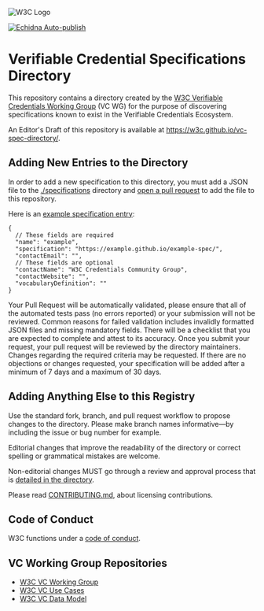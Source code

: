 ![W3C Logo](https://www.w3.org/Icons/w3c_home)

[![Echidna Auto-publish](https://github.com/w3c/vc-spec-directory/actions/workflows/auto-publish.yml/badge.svg)](https://github.com/w3c/vc-spec-directory/actions/workflows/auto-publish.yml)

# Verifiable Credential Specifications Directory

This repository contains a directory created by the
[W3C Verifiable Credentials Working Group](https://www.w3.org/groups/wg/vc)
(VC WG) for the purpose of discovering specifications known to exist in the
Verifiable Credentials Ecosystem.

An Editor's Draft of this repository is available at
https://w3c.github.io/vc-spec-directory/.

## Adding New Entries to the Directory

In order to add a new specification to this directory, you must add a JSON file
to the [./specifications](./specifications) directory and
[open a pull request](https://github.com/w3c/vc-spec-directory/pulls)
to add the file to this repository.

Here is an [example specification entry](https://w3c.github.io/vc-spec-directory/specifications/example.json):

```jsonc
{
  // These fields are required
  "name": "example",
  "specification": "https://example.github.io/example-spec/",
  "contactEmail": "",
  // These fields are optional
  "contactName": "W3C Credentials Community Group",
  "contactWebsite": "",
  "vocabularyDefinition": ""
}
```

Your Pull Request will be automatically validated, please ensure
that all of the automated tests pass (no errors reported) or
your submission will not be reviewed. Common reasons for failed
validation includes invalidly formatted JSON files and missing
mandatory fields. There will be a checklist that you are expected
to complete and attest to its accuracy. Once you submit your request,
your pull request will be reviewed by the directory maintainers. Changes
regarding the required criteria may be requested. If there are no
objections or changes requested, your specification will be
added after a minimum of 7 days and a maximum of 30 days.

## Adding Anything Else to this Registry

Use the standard fork, branch, and pull request workflow to propose changes to
the directory. Please make branch names informative—by including the issue or
bug number for example.

Editorial changes that improve the readability of the directory or correct
spelling or grammatical mistakes are welcome.

Non-editorial changes MUST go through a review and approval process that is
[detailed in the directory](https://w3c.github.io/vc-spec-directory/#the-management-process).

Please read [CONTRIBUTING.md](CONTRIBUTING.md), about licensing contributions.

## Code of Conduct

W3C functions under a [code of conduct](https://www.w3.org/Consortium/cepc/).

## VC Working Group Repositories

- [W3C VC Working Group](https://www.w3.org/groups/wg/vc)
- [W3C VC Use Cases](https://github.com/w3c/vc-use-cases)
- [W3C VC Data Model](https://github.com/w3c/vc-data-model)
